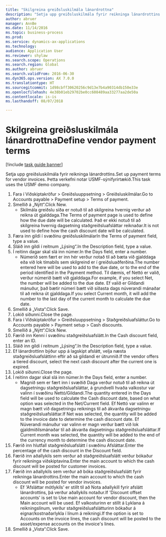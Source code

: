```yaml
--- 
title: "Skilgreina greiðsluskilmála lánardrottna"
description: "Setja upp greiðsluskilmála fyrir reikninga lánardrottins."
author: abruer
manager: AnnBe
ms.date: 11/14/2016
ms.topic: business-process
ms.prod: 
ms.service: dynamics-ax-applications
ms.technology: 
audience: Application User
ms.reviewer: shylaw
ms.search.scope: Operations
ms.search.region: Global
ms.author: abruer
ms.search.validFrom: 2016-06-30
ms.dyn365.ops.version: AX 7.0.0
ms.translationtype: HT
ms.sourcegitcommit: 1d98cbff30620256c9d13e7b4a90314db150e33e
ms.openlocfilehash: 4e38b01eb29702be0cc608489aa33277aa2de50a
ms.contentlocale: is-is
ms.lasthandoff: 08/07/2018

---
```

# <a name="define-vendor-payment-terms"></a><span data-ttu-id="3136f-103">Skilgreina greiðsluskilmála lánardrottna</span><span class="sxs-lookup"><span data-stu-id="3136f-103">Define vendor payment terms</span></span>

[!include [task guide banner](../../includes/task-guide-banner.md)]

<span data-ttu-id="3136f-104">Setja upp greiðsluskilmála fyrir reikninga lánardrottins.</span><span class="sxs-lookup"><span data-stu-id="3136f-104">Set up payment terms for vendor invoices.</span></span> <span data-ttu-id="3136f-105">Þetta verkefni notar USMF-sýnifyrirtækið.</span><span class="sxs-lookup"><span data-stu-id="3136f-105">This task uses the USMF demo company.</span></span>

1. <span data-ttu-id="3136f-106">Fara í Viðskiptakröfur > Greiðsluuppsetning > Greiðsluskilmálar.</span><span class="sxs-lookup"><span data-stu-id="3136f-106">Go to Accounts payable > Payment setup > Terms of payment.</span></span>
2. <span data-ttu-id="3136f-107">Smellið á „Nýtt“.</span><span class="sxs-lookup"><span data-stu-id="3136f-107">Click New.</span></span>
    * <span data-ttu-id="3136f-108">Skilmála greiðslu síða er notuð til að skilgreina hvernig verður að reikna út gjalddaga.</span><span class="sxs-lookup"><span data-stu-id="3136f-108">The Terms of payment page is used to define how the due date will be calculated.</span></span> <span data-ttu-id="3136f-109">Það er ekki notuð til að skilgreina hvernig dagsetning staðgreiðsluafsláttar reiknaðar.</span><span class="sxs-lookup"><span data-stu-id="3136f-109">It is not used to define how the cash discount date will be calculated.</span></span>  
3. <span data-ttu-id="3136f-110">Færa inn gildi í svæðinu greiðsluskilmálar</span><span class="sxs-lookup"><span data-stu-id="3136f-110">In the Terms of payment field, type a value.</span></span>
4. <span data-ttu-id="3136f-111">Sláið inn gildi í reitnum „Lýsing“.</span><span class="sxs-lookup"><span data-stu-id="3136f-111">In the Description field, type a value.</span></span>
5. <span data-ttu-id="3136f-112">Í reitinn dagar skal slá inn númer.</span><span class="sxs-lookup"><span data-stu-id="3136f-112">In the Days field, enter a number.</span></span>
    * <span data-ttu-id="3136f-113">Númerið sem fært er inn hér verður notað til að bæta við gjalddaga eða við lok tímabils sem skilgreind er í greiðsluaðferðina.</span><span class="sxs-lookup"><span data-stu-id="3136f-113">The number entered here will be used to add to the due date, or to the end of the period identified in the Payment method.</span></span> <span data-ttu-id="3136f-114">Til dæmis, ef Nettó er valið, verður númerið bætt við gjalddaga.</span><span class="sxs-lookup"><span data-stu-id="3136f-114">For example, if you select Net, the number will be added to the due date.</span></span> <span data-ttu-id="3136f-115">Ef valið er Gildandi mánuður, það bætir númeri bætt við síðasta dags núverandi mánaðar til að reikna út gjalddaga.</span><span class="sxs-lookup"><span data-stu-id="3136f-115">If you select Current month, it will add the number to the last day of the current month to calculate the due date.</span></span>  
6. <span data-ttu-id="3136f-116">Smellið á „Vista“.</span><span class="sxs-lookup"><span data-stu-id="3136f-116">Click Save.</span></span>
7. <span data-ttu-id="3136f-117">Lokið síðunni.</span><span class="sxs-lookup"><span data-stu-id="3136f-117">Close the page.</span></span>
8. <span data-ttu-id="3136f-118">Fara í Viðskiptakröfur > Greiðsluuppsetning > Staðgreiðsluafsláttur.</span><span class="sxs-lookup"><span data-stu-id="3136f-118">Go to Accounts payable > Payment setup > Cash discounts.</span></span>
9. <span data-ttu-id="3136f-119">Smellið á „Nýtt“.</span><span class="sxs-lookup"><span data-stu-id="3136f-119">Click New.</span></span>
10. <span data-ttu-id="3136f-120">Færið inn Kenni í svæðinu staðgreiðsluafslátt.</span><span class="sxs-lookup"><span data-stu-id="3136f-120">In the Cash discount field, enter an ID.</span></span>
11. <span data-ttu-id="3136f-121">Sláið inn gildi í reitnum „Lýsing“.</span><span class="sxs-lookup"><span data-stu-id="3136f-121">In the Description field, type a value.</span></span>
12. <span data-ttu-id="3136f-122">Ef lánardrottinn býður upp á lagskipt afslátt, velja næsta staðgreiðsluafsláttinn eftir að sá gildandi er útrunnið.</span><span class="sxs-lookup"><span data-stu-id="3136f-122">If the vendor offers a tiered discount, select the next cash discount after the current one is expired.</span></span>
13. <span data-ttu-id="3136f-123">Lokið síðunni.</span><span class="sxs-lookup"><span data-stu-id="3136f-123">Close the page.</span></span>
14. <span data-ttu-id="3136f-124">Í reitinn dagar skal slá inn númer.</span><span class="sxs-lookup"><span data-stu-id="3136f-124">In the Days field, enter a number.</span></span>
    * <span data-ttu-id="3136f-125">Magnið sem er fært inn í svæðið Daga verður notuð til að reikna út dagsetningu staðgreiðsluafsláttar, á grundvelli hvaða valkostur var valinn í svæðinu Nettó/Gildandi.</span><span class="sxs-lookup"><span data-stu-id="3136f-125">The quantity entered in the Days field will be used to calculate the Cash discount date, based on what option was selected in the Net/Current field.</span></span> <span data-ttu-id="3136f-126">Ef Nettó var valinn er magn bætt við dagsetningu reiknings til að ákvarða dagsetningu staðgreiðsluafsláttar.</span><span class="sxs-lookup"><span data-stu-id="3136f-126">If Net was selected, the quantity will be added to the invoice date to determine the cash discount date.</span></span> <span data-ttu-id="3136f-127">Ef Núverandi mánuður var valinn er magn verður bætt við lok gjaldmiðilsmánaðar til að ákvarða dagsetningu staðgreiðsluafsláttar.</span><span class="sxs-lookup"><span data-stu-id="3136f-127">If Current month was selected, the quantity will be added to the end of the currency month to determine the cash discount date.</span></span>  
15. <span data-ttu-id="3136f-128">Færið inn hlutfall staðgreiðsluafslátt í svæðinu Afsláttar.</span><span class="sxs-lookup"><span data-stu-id="3136f-128">Enter the percentage of the cash discount in the Discount field.</span></span> 
16. <span data-ttu-id="3136f-129">Færið inn aðallykils sem verður að staðgreiðsluafslátt verður bókaður fyrir reikninga viðskiptavina.</span><span class="sxs-lookup"><span data-stu-id="3136f-129">Enter the main account to which the cash discount will be posted for customer invoices.</span></span>
17. <span data-ttu-id="3136f-130">Færið inn aðallykils sem verður að bóka staðgreiðsluafslátt fyrir reikninga lánardrottins.</span><span class="sxs-lookup"><span data-stu-id="3136f-130">Enter the main account to which the cash discount will be posted for vendor invoices.</span></span>
    * <span data-ttu-id="3136f-131">Ef 'Afsláttar mótlykils' er stillt til að Nota aðallykill fyrir afslátt lánardrottins, þá verður aðallykils notaður.</span><span class="sxs-lookup"><span data-stu-id="3136f-131">If 'Discount offset accounts' is set to Use main account for vendor discount, then the Main account will be used.</span></span>  <span data-ttu-id="3136f-132">Ef valkosturinn er stillt á Lyklana á reikningslínum, verður staðgreiðsluafslátturinn bókaður á eignar/kostnaðarlykla í línum á reikningi.</span><span class="sxs-lookup"><span data-stu-id="3136f-132">If the option is set to Accounts on the invoice lines, the cash discount will be posted to the asset/expense accounts on the invoice's lines.</span></span>  
18. <span data-ttu-id="3136f-133">Smellið á „Vista“.</span><span class="sxs-lookup"><span data-stu-id="3136f-133">Click Save.</span></span>


